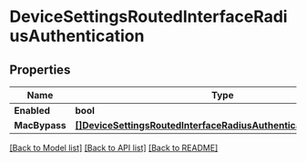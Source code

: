 # DeviceSettingsRoutedInterfaceRadiusAuthentication

## Properties

Name | Type | Description | Notes
------------ | ------------- | ------------- | -------------
**Enabled** | **bool** |  | [optional] 
**MacBypass** | [**[]DeviceSettingsRoutedInterfaceRadiusAuthenticationMacBypass**](device_settings_routed_interface_radiusAuthentication_macBypass.md) |  | [optional] 

[[Back to Model list]](../README.md#documentation-for-models) [[Back to API list]](../README.md#documentation-for-api-endpoints) [[Back to README]](../README.md)


